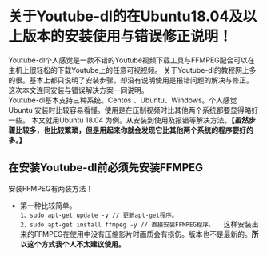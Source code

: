 # 关于Youtube-dl的在Ubuntu18.04及以上版本的安装使用与错误修正说明！
Youtube-dl个人感觉是一款不错的Youtube视频下载工具与FFMPEG配合可以在主机上很轻松的下载Youtube上的任意可视视频。
关于Youtube-dl的教程网上多的很。基本上都只说明了安装步骤。却没有说明使用是报错问题的解决与修正。
这次本文连同安装与错误解决方案一同说明。  
Youtube-dl基本支持三种系统。Centos 、Ubuntu、Windows。个人感觉Ubuntu 安装时比较容易看懂。使用是在压制视频时比其他两个系统都要显得略好一些。
本文就用Ubuntu 18.04 为例。从安装到使用及报错等解决方法。**【虽然步骤比较多，也比较繁琐，但是用起来你就会发现它比其他两个系统的程序要好的多。】**
## 在安装Youtube-dl前必须先安装FFMPEG
安装FFMPEG有两装方法！
* 第一种比较简单。  
`1、sudo apt-get update -y // 更新apt-get程序。`  
`2、sudo apt-get install ffmpeg -y // 直接安装FFMPEG程序。  `
这样安装出来的FFMPEG在使用中没有压缩影片时画质会有损伤。版本也不是最新的。**所以这个方式我个人不太建议使用。**  
